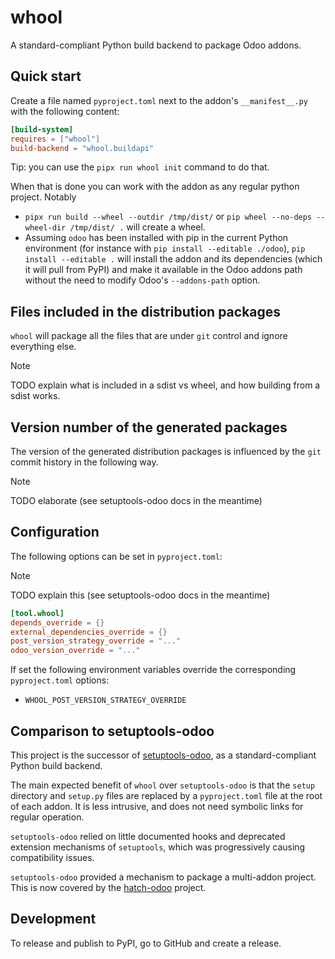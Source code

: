 # whool

A standard-compliant Python build backend to package Odoo addons.

## Quick start

Create a file named `pyproject.toml` next to the addon's `__manifest__.py` with the
following content:

```toml
[build-system]
requires = ["whool"]
build-backend = "whool.buildapi"
```

Tip: you can use the `pipx run whool init` command to do that.

When that is done you can work with the addon as any regular python project. Notably

- `pipx run build --wheel --outdir /tmp/dist/` or
  `pip wheel --no-deps --wheel-dir /tmp/dist/ .` will create a wheel.
- Assuming `odoo` has been installed with pip in the current Python environment (for
  instance with `pip install --editable ./odoo`), `pip install --editable .` will
  install the addon and its dependencies (which it will pull from PyPI) and make it
  available in the Odoo addons path without the need to modify Odoo's `--addons-path`
  option.

## Files included in the distribution packages

`whool` will package all the files that are under `git` control and ignore everything
else.

> [!NOTE]
> TODO explain what is included in a sdist vs wheel, and how building from a sdist works.

## Version number of the generated packages

The version of the generated distribution packages is influenced by the `git`
commit history in the following way.

> [!NOTE]
> TODO elaborate (see setuptools-odoo docs in the meantime)

## Configuration

The following options can be set in `pyproject.toml`:

> [!NOTE]
> TODO explain this (see setuptools-odoo docs in the meantime)

```toml
[tool.whool]
depends_override = {}
external_dependencies_override = {}
post_version_strategy_override = "..."
odoo_version_override = "..."
```

If set the following environment variables override the corresponding `pyproject.toml` options:

- `WHOOL_POST_VERSION_STRATEGY_OVERRIDE`

## Comparison to setuptools-odoo

This project is the successor of
[setuptools-odoo](https://pypi.org/project/setuptools-odoo/), as a standard-compliant
Python build backend.

The main expected benefit of `whool` over `setuptools-odoo` is that the `setup`
directory and `setup.py` files are replaced by a `pyproject.toml` file at the root of
each addon. It is less intrusive, and does not need symbolic links for regular
operation.

`setuptools-odoo` relied on little documented hooks and deprecated extension
mechanisms of `setuptools`, which was progressively causing compatibility issues.

`setuptools-odoo` provided a mechanism to package a multi-addon project. This
is now covered by the [hatch-odoo](https://pypi.org/project/hatch-odoo/) project.

## Development

To release and publish to PyPI, go to GitHub and create a release.
